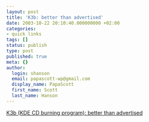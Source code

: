 ```yaml
---
layout: post
title: 'K3b: better than advertised'
date: 2003-10-22 20:10:40.000000000 +02:00
categories:
- quick links
tags: []
status: publish
type: post
published: true
meta: {}
author:
  login: shanson
  email: papascott-wp@gmail.com
  display_name: PapaScott
  first_name: Scott
  last_name: Hanson
---
```

<p><a title="One of the pleasant surprises in SuSE 9.0" href="http://www.newsforge.com/article.pl?sid=03/10/20/1340254">K3b (KDE CD burning program): better than advertised</a></p>
